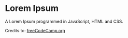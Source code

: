 # Lorem Ipsum

A Lorem Ipsum programmed in JavaScript, HTML and CSS.

Credits to: [freeCodeCamp.org](https://www.youtube.com/watch?v=3PHXvlpOkf4)
